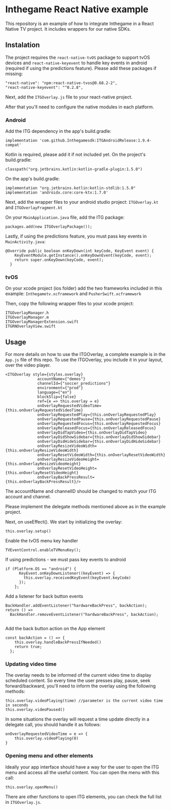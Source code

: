# Inthegame React Native example

This repository is an example of how to integrate Inthegame in a React Native TV project. It includes wrappers for our native SDKs.

## Instalation

The project requires the `react-native-tvOS` package to support tvOS devices and `react-native-keyevent` to handle key events in android (required if using the predictions feature). Please add these packages if missing:
```
"react-native": "npm:react-native-tvos@0.68.2-2",
"react-native-keyevent": "^0.2.8",
```

Next, add the `ITGOverlay.js` file to your react-native project.

After that you'll need to configure the native modules in each platform.

### Android

Add the ITG dependency in the app's build.gradle:
```
implementation 'com.github.Inthegamesdk:ITGAndroidRelease:1.9.4-compat'
```

Kotlin is required, please add it if not included yet. On the project's build.gradle:
```
classpath("org.jetbrains.kotlin:kotlin-gradle-plugin:1.5.0")
```
On the app's build.gradle:
```
implementation "org.jetbrains.kotlin:kotlin-stdlib:1.5.0"
implementation 'androidx.core:core-ktx:1.7.0'
```

Next, add the wrapper files to your android studio project: `ITGOverlay.kt` and `ITGOverlayFragment.kt`

On your `MainApplication.java` file, add the ITG package:
```
packages.add(new ITGOverlayPackage());
```

Lastly, if using the predictions feature, you must pass key events in `MainActivity.java`:
```
@Override public boolean onKeyDown(int keyCode, KeyEvent event) {
    KeyEventModule.getInstance().onKeyDownEvent(keyCode, event);
    return super.onKeyDown(keyCode, event);
  }
```

### tvOS

On your xcode project (ios folder) add the two frameworks included in this example: `Inthegametv.xcframework` and `PusherSwift.xcframework`

Then, copy the following wrapper files to your xcode project:
```
ITGOverlayManager.h
ITGOverlayManager.m
ITGOverlayManagerExtension.swift
ITGRNOverlayView.swift
```

## Usage

For more details on how to use the ITGOverlay, a complete example is in the `App.js` file of this repo.
To use the ITGOverlay, you include it in your layout, over the video player.

```
<ITGOverlay style={styles.overlay}
              accountName={"demos"}
              channelId={"soccer_predictions"}
              environment={"prod"}
              language={"en"}
              blockSlip={false}
              ref={e => this.overlay = e}
              onOverlayRequestedVideoTime={this.onOverlayRequestedVideoTime}
              onOverlayRequestedPlay={this.onOverlayRequestedPlay}
              onOverlayRequestedPause={this.onOverlayRequestedPause}
              onOverlayRequestedFocus={this.onOverlayRequestedFocus}
              onOverlayReleasedFocus={this.onOverlayReleasedFocus}
              onOverlayDidTapVideo={this.onOverlayDidTapVideo}
              onOverlayDidShowSidebar={this.onOverlayDidShowSidebar}
              onOverlayDidHideSidebar={this.onOverlayDidHideSidebar}
              onOverlayResizeVideoWidth={this.onOverlayResizeVideoWidth}
              onOverlayResetVideoWidth={this.onOverlayResetVideoWidth}
              onOverlayResizeVideoHeight={this.onOverlayResizeVideoHeight}
              onOverlayResetVideoHeight={this.onOverlayResetVideoHeight}
              onOverlayBackPressResult={this.onOverlayBackPressResult}/>
```

The accountName and channelID should be changed to match your ITG account and channel.

Please implement the delegate methods mentioned above as in the example project.

Next, on useEffect(). We start by initializing the overlay: 
```
this.overlay.setup()
```
Enable the tvOS menu key handler
```
TVEventControl.enableTVMenuKey();
```
If using predictions - we must pass key events to android
```
if (Platform.OS == "android") {
      KeyEvent.onKeyDownListener((keyEvent) => {
        this.overlay.receivedKeyEvent(keyEvent.keyCode)
      });
    };
```

Add a listener for back button events
```
BackHandler.addEventListener("hardwareBackPress", backAction);
return () =>
  BackHandler.removeEventListener("hardwareBackPress", backAction);
  
 ```
Add the back button action on the App element
```
const backAction = () => {
    this.overlay.handleBackPressIfNeeded()
    return true;
  };
```

### Updating video time

The overlay needs to be informed of the current video time to display scheduled content. So every time the user presses play, pause, seek forward/backward, you'll need to inform the overlay using the following methods:

```
this.overlay.videoPlaying(time) //parameter is the current video time in seconds
this.overlay.videoPaused()
```
In some situations the overlay will request a time update directly in a delegate call, you should handle it as follows:
```
onOverlayRequestedVideoTime = e => {
    this.overlay.videoPlaying(0)
}
```

### Opening menu and other elements

Ideally your app interface should have a way for the user to open the ITG menu and access all the useful content. You can open the menu with this call:
```
this.overlay.openMenu()
```

There are other functions to open ITG elements, you can check the full list in `ITGOverlay.js`.

